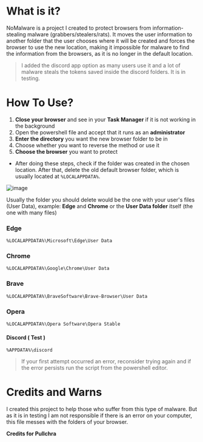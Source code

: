 # What is it?
NoMalware is a project I created to protect browsers from information-stealing malware (grabbers/stealers/rats). It moves the user information to another folder that the user chooses where it will be created and forces the browser to use the new location, making it impossible for malware to find the information from the browsers, as it is no longer in the default location.
> I added the discord app option as many users use it and a lot of malware steals the tokens saved inside the discord folders. It is in testing. 
# How To Use?
1. **Close your browser** and see in your __Task Manager__ if it is not working in the background
2. Open the powershell file and accept that it runs as an **administrator**
3. **Enter the directory** you want the new browser folder to be in
4. Choose whether you want to reverse the method or use it
5. __Choose the browser__ you want to protect
- After doing these steps, check if the folder was created in the chosen location. After that, delete the old default browser folder, which is usually located at ```%LOCALAPPDATA%```.
  
![image](https://github.com/user-attachments/assets/cfe29326-534a-4df2-8067-04f10b43c784)


Usually the folder you should delete would be the one with your user's files (User Data), example: **Edge** and **Chrome** or the **User Data folder** itself (the one with many files)
### Edge
```%LOCALAPPDATA%\Microsoft\Edge\User Data```
### Chrome
```%LOCALAPPDATA%\Google\Chrome\User Data```
### Brave
```%LOCALAPPDATA%\BraveSoftware\Brave-Browser\User Data```
### Opera
```%LOCALAPPDATA%\Opera Software\Opera Stable```
#### Discord ( Test )
```%APPDATA%\discord```
> If your first attempt occurred an error, reconsider trying again and if the error persists run the script from the powershell editor.
# Credits and Warns
I created this project to help those who suffer from this type of malware. But as it is in testing I am not responsible if there is an error on your computer, this file messes with the folders of your browser.

**Credits for Pullchra**
